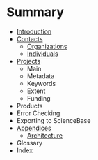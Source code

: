 # Summary

* [Introduction](README.md)
* [Contacts](chapter1.md)
  * [Organizations](chapter1/organizations.md)
  * [Individuals](chapter1/individuals.md)
* [Projects](projects.md)
  * Main
  * Metadata
  * Keywords
  * Extent
  * Funding
* Products
* Error Checking
* Exporting to ScienceBase
* [Appendices](appendices.md)
  * [Architecture](appendices/architecture.md)
* Glossary
* Index

